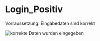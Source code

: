 #  Login_Positiv

Vorraussetzung: Eingabedaten sind korrekt

![korrekte Daten wurden eingegeben](https://raw.githubusercontent.com/FHBielefeld-IFM-WS1718-SWEng1/WebFrontend/Testprotokolle/Einloggen/img/eingabe_korrekte_Daten.PNG)